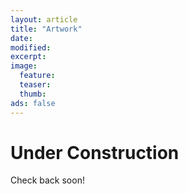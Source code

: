 ```yaml
---
layout: article
title: "Artwork"
date:
modified:
excerpt:
image:
  feature:
  teaser:
  thumb:
ads: false
---
```


# Under Construction

Check back soon!
